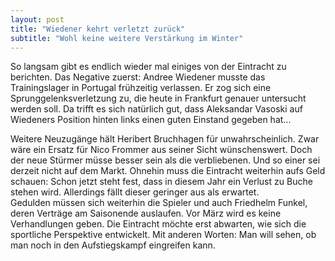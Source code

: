 ```yaml
---
layout: post
title: "Wiedener kehrt verletzt zurück"
subtitle: "Wohl keine weitere Verstärkung im Winter"
---
```


So langsam gibt es endlich wieder mal einiges von der Eintracht zu berichten. Das Negative zuerst: Andree Wiedener musste das Trainingslager in Portugal frühzeitig verlassen. Er zog sich eine Sprunggelenksverletzung zu, die heute in Frankfurt genauer untersucht werden soll. Da trifft es sich natürlich gut, dass Aleksandar Vasoski auf Wiedeners Position hinten links einen guten Einstand gegeben hat...

Weitere Neuzugänge hält Heribert Bruchhagen für unwahrscheinlich. Zwar wäre ein Ersatz für Nico Frommer aus seiner Sicht wünschenswert. Doch der neue Stürmer müsse besser sein als die verbliebenen. Und so einer sei derzeit nicht auf dem Markt. Ohnehin muss die Eintracht weiterhin aufs Geld schauen: Schon jetzt steht fest, dass in diesem Jahr ein Verlust zu Buche stehen wird. Allerdings fällt dieser geringer aus als erwartet.  
Gedulden müssen sich weiterhin die Spieler und auch Friedhelm Funkel, deren Verträge am Saisonende auslaufen. Vor März wird es keine Verhandlungen geben. Die Eintracht möchte erst abwarten, wie sich die sportliche Perspektive entwickelt. Mit anderen Worten: Man will sehen, ob man noch in den Aufstiegskampf eingreifen kann.
